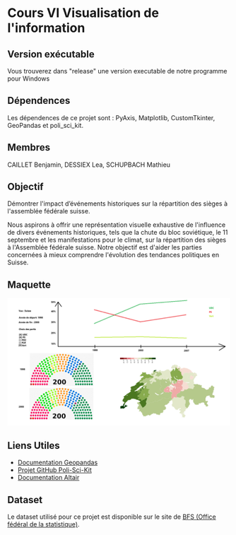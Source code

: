 # Cours VI Visualisation de l'information

## Version exécutable

Vous trouverez dans "release" une version executable de notre programme pour Windows

## Dépendences

Les dépendences de ce projet sont : PyAxis, Matplotlib, CustomTkinter, GeoPandas et poli_sci_kit.

## Membres 

CAILLET Benjamin, DESSIEX Lea, SCHUPBACH Mathieu

## Objectif
Démontrer l'impact d’événements historiques sur la répartition des sièges à l'assemblée fédérale suisse.

Nous aspirons à offrir une représentation visuelle exhaustive de l'influence de divers événements historiques, tels que la chute du bloc soviétique, le 11 septembre et les manifestations pour le climat, sur la répartition des sièges à l'Assemblée fédérale suisse. Notre objectif est d'aider les parties concernées à mieux comprendre l'évolution des tendances politiques en Suisse.

## Maquette

![Maquette](Images/Maquette.png)

## Liens Utiles

- [Documentation Geopandas](https://geopandas.org/en/stable/)
- [Projet GitHub Poli-Sci-Kit](https://github.com/andrewtavis/poli-sci-kit)
- [Documentation Altair](https://altair-viz.github.io/)

## Dataset

Le dataset utilisé pour ce projet est disponible sur le site de [BFS (Office fédéral de la statistique)](https://www.bfs.admin.ch/bfs/fr/home/statistiques/politique/elections.assetdetail.12967003.html).
